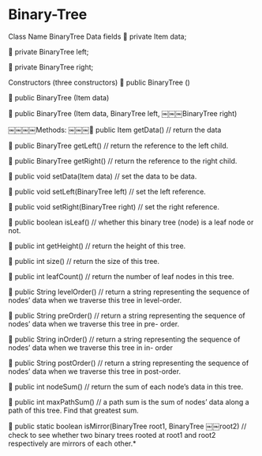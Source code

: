 # Binary-Tree

Class Name
BinaryTree
Data fields
 private Item data; 

 private BinaryTree<Item> left;

 private BinaryTree<Item> right;


Constructors (three constructors)
 public BinaryTree ()

 public BinaryTree (Item data)

 public BinaryTree (Item data, BinaryTree<Item> left, ￼￼￼BinaryTree<Item> right)


￼￼￼￼Methods:
￼￼￼ public Item getData() // return the data

 public BinaryTree<Item> getLeft() // return the reference
to the left child.

 public BinaryTree<Item> getRight() // return the reference
to the right child.

 public void setData(Item data) // set the data to be data.

 public void setLeft(BinaryTree<Item> left) // set the left
reference.

 public void setRight(BinaryTree<Item> right) // set the
right reference.

 public boolean isLeaf() // whether this binary tree (node)
is a leaf node or not.

 public int getHeight() // return the height of this tree.

 public int size() // return the size of this tree.

 public int leafCount() // return the number of leaf nodes in
this tree.

 public String levelOrder() // return a string representing
the sequence of nodes’ data when we traverse this tree in
level-order.

 public String preOrder() // return a string representing the
sequence of nodes’ data when we traverse this tree in pre-
order.

 public String inOrder() // return a string representing the
sequence of nodes’ data when we traverse this tree in in-
order

 public String postOrder() // return a string representing
the sequence of nodes’ data when we traverse this tree in
post-order.

 public int nodeSum() // return the sum of each node’s data
in this tree.

 public int maxPathSum() // a path sum is the sum of
nodes’ data along a path of this tree. Find that greatest
sum.

 public static boolean isMirror(BinaryTree root1, BinaryTree ￼￼root2) // check to see whether two binary trees rooted at root1 and root2 respectively are mirrors of each other.*

